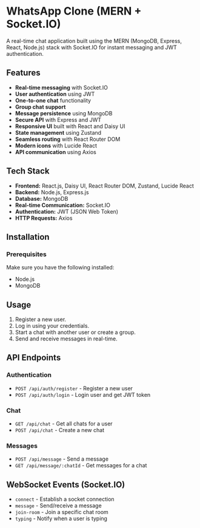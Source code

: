 # WhatsApp Clone (MERN + Socket.IO)

A real-time chat application built using the MERN (MongoDB, Express, React, Node.js) stack with Socket.IO for instant messaging and JWT authentication.

## Features
- **Real-time messaging** with Socket.IO
- **User authentication** using JWT
- **One-to-one chat** functionality
- **Group chat support**
- **Message persistence** using MongoDB
- **Secure API** with Express and JWT
- **Responsive UI** built with React and Daisy UI
- **State management** using Zustand
- **Seamless routing** with React Router DOM
- **Modern icons** with Lucide React
- **API communication** using Axios

## Tech Stack
- **Frontend:** React.js, Daisy UI, React Router DOM, Zustand, Lucide React
- **Backend:** Node.js, Express.js
- **Database:** MongoDB
- **Real-time Communication:** Socket.IO
- **Authentication:** JWT (JSON Web Token)
- **HTTP Requests:** Axios

## Installation

### Prerequisites
Make sure you have the following installed:
- Node.js
- MongoDB


## Usage
1. Register a new user.
2. Log in using your credentials.
3. Start a chat with another user or create a group.
4. Send and receive messages in real-time.

## API Endpoints

### Authentication
- `POST /api/auth/register` - Register a new user
- `POST /api/auth/login` - Login user and get JWT token

### Chat
- `GET /api/chat` - Get all chats for a user
- `POST /api/chat` - Create a new chat

### Messages
- `POST /api/message` - Send a message
- `GET /api/message/:chatId` - Get messages for a chat

## WebSocket Events (Socket.IO)
- `connect` - Establish a socket connection
- `message` - Send/receive a message
- `join-room` - Join a specific chat room
- `typing` - Notify when a user is typing


